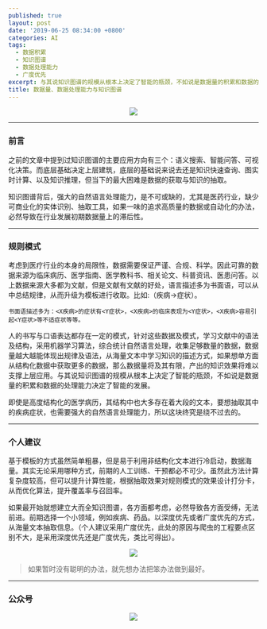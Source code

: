 ```yaml
---
published: true
layout: post
date: '2019-06-25 08:34:00 +0800'
categories: AI
tags:
  - 数据积累
  - 知识图谱
  - 数据处理能力
  - 广度优先
excerpt: 与其说知识图谱的规模从根本上决定了智能的瓶颈，不如说是数据量的积累和数据的处理能力决定了智能的发展。
title: 数据量、数据处理能力与知识图谱
---
```

<div align="center"><img src="https://www.bobinsun.cn/assets/images/logo-top.jpg"/></div>

---

### 前言 

之前的文章中提到过知识图谱的主要应用方向有三个：语义搜索、智能问答、可视化决策。而底层基础决定上层建筑，底层的基础说来说去还是知识快速查询、图实时计算、以及知识推理，但当下的最大困难是数据的获取与知识的抽取。



知识图谱背后，强大的自然语言处理能力，是不可或缺的，尤其是医药行业，缺少可商业化的实体识别、抽取工具，如果一味的追求高质量的数据或自动化的办法，必然导致在行业发展初期数据量上的滞后性。

---

### 规则模式

考虑到医疗行业的本身的局限性，数据需要保证严谨、合规、科学。因此可靠的数据来源为临床病历、医学指南、医学教科书、相关论文、科普资讯、医患问答。以上数据来源大多都为文献，但是文献有文献的好处，语言描述多为书面语，可以从中总结规律，从而升级为模板进行收取。比如:（疾病->症状）。

```
书面语描述多为：<X疾病>的症状有<Y症状>，<X疾病>的临床表现为<Y症状>，<X疾病>容易引起<Y症状>等不适症状等等。
```


人的书写与口语表达都存在一定的模式，针对这些数据及模式，学习文献中的语法及结构，采用机器学习算法，综合统计自然语言处理，收集足够数量的数据，数据量越大越能体现出规律及语法，从海量文本中学习知识的描述方式，如果想单方面从结构化数据中获取更多的数据，那么数据量将及其有限，产出的知识效果将难以支撑上层应用。与其说知识图谱的规模从根本上决定了智能的瓶颈，不如说是数据量的积累和数据的处理能力决定了智能的发展。



即使是高度结构化的医学病历，其结构中也大多存在着大段的文本，要想抽取其中的疾病症状，也需要强大的自然语言处理能力，所以这块终究是绕不过去的。

---

### 个人建议

基于模板的方式虽然简单粗暴，但是易于利用非结构化文本进行冷启动，数据海量。其实无论采用哪种方式，前期的人工训练、干预都必不可少。虽然此方法计算复杂度较高，但可以提升计算性能，根据抽取效果对规则模式的效果设计打分卡，从而优化算法，提升覆盖率与召回率。



如果最开始就想建立大而全知识图谱，各方面都考虑，必然导致各方面受缚，无法前进。前期选择一个小领域，例如疾病、药品。以深度优先或者广度优先的方式，从海量文本抽取信息。（个人建议采用广度优先，此处的原因与爬虫的工程要点区别不大，是采用深度优先还是广度优先，类比可得出）。

<div align="center"><img src="https://www.bobinsun.cn/assets/images/medical-01.png"/></div> 


> 如果暂时没有聪明的办法，就先想办法把笨办法做到最好。

---

### 公众号

<div align="center"><img src="https://www.bobinsun.cn/assets/images/ercode.png"/></div>
